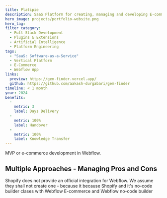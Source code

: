 ```yaml
---
title: Platipie
description: SaaS Platform for creating, managing and developing E-commerce stores on no-code platform (Webflow).
hero_image: projects/portfolio-website.png
hero_tag: 
filter_category:
  - Full Stack Development
  - Plugins & Extensions
  - Artificial Intelligence
  - Platform Engineering
tags:
  - "SaaS: Software-as-a-Service"
  - Vertical Platform
  - E-Commerce
  - Webflow App
links:
  preview: https://gem-finder.vercel.app/
  github: https://github.com/aakash-durgabari/gem-finder
timeline: < 1 month
year: 2024
benefits:
  - 
    metric: 3
    label: Days Delivery
  - 
    metric: 100%
    label: Handover
  - 
    metric: 100%
    label: Knowledge Transfer
---
```


MVP or e-commerce development in Webflow.

## Multiple Approaches - Managing Pros and Cons

Shopify does not provide an official integration for Webflow. We assume they shall not create one - because it because Shopify and it's no-code builder clases with Webflow E-commerce and Webflow no-code builder